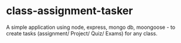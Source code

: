 # class-assignment-tasker
A simple application  using node, express, mongo db, moongoose - to create tasks (assignment/ Project/ Quiz/ Exams) for any class.
